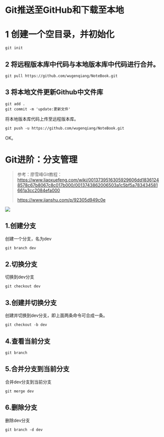 # Git推送至GitHub和下载至本地

# 1 创建一个空目录，并初始化

```shell
git init
```



## 2 将远程版本库中代码与本地版本库中代码进行合并。

```shell
git pull https://github.com/wugenqiang/NoteBook.git
```



## 3 将本地文件更新Github中文件库

```shell
git add .
git commit -m 'update:更新文件'
```

将本地版本库代码上传至远程版本库。

```shell
git push -u https://github.com/wugenqiang/NoteBook.git
```

OK。



# Git进阶：分支管理

> 参考：廖雪峰Git教程：https://www.liaoxuefeng.com/wiki/0013739516305929606dd18361248578c67b8067c8c017b000/0013743862006503a1c5bf5a783434581661a3cc2084efa000
>
> https://www.jianshu.com/p/92305d949c0e

![](https://gitee.com/wugenqiang/images/raw/master/image/1632103207035.png)

## 1.创建分支

创建一个分支，名为dev

```
git branch dev
```

## 2.切换分支

切换到dev分支

```
git checkout dev
```

## 3.创建并切换分支

创建并切换到dev分支，即上面两条命令可合成一条。

```
git checkout -b dev
```

## 4.查看当前分支

```
git branch
```

## 5.合并分支到当前分支

合并dev分支到当前分支

```
git merge dev
```

## 6.删除分支

删除dev分支

```
git branch -d dev
```

